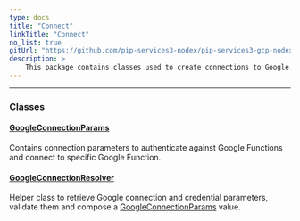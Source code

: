 ```yaml
---
type: docs
title: "Connect"
linkTitle: "Connect"
no_list: true
gitUrl: "https://github.com/pip-services3-nodex/pip-services3-gcp-nodex"
description: >
    This package contains classes used to create connections to Google.
---
```

---

<div class="module-body"> 


### Classes

#### [GoogleConnectionParams](google_connection_params)
Contains connection parameters to authenticate against Google Functions
and connect to specific Google Function.

#### [GoogleConnectionResolver](google_connection_resolver)
Helper class to retrieve Google connection and credential parameters,
validate them and compose a [GoogleConnectionParams](google_connection_params) value.

</div>
